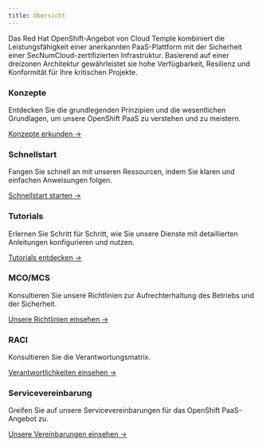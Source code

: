 ```yaml
---
title: Übersicht
---
```


Das Red Hat OpenShift-Angebot von Cloud Temple kombiniert die Leistungsfähigkeit einer anerkannten PaaS-Plattform mit der Sicherheit einer SecNumCloud-zertifizierten Infrastruktur. Basierend auf einer dreizonen Architektur gewährleistet sie hohe Verfügbarkeit, Resilienz und Konformität für Ihre kritischen Projekte.

<div class="card-grid">
  <div class="card">
    <h3>Konzepte</h3>
    <p>Entdecken Sie die grundlegenden Prinzipien und die wesentlichen Grundlagen, um unsere OpenShift PaaS zu verstehen und zu meistern.</p>
    <a href="concepts" class="card-link">Konzepte erkunden &rarr;</a>
  </div>
  <div class="card">
    <h3>Schnellstart</h3>
    <p>Fangen Sie schnell an mit unseren Ressourcen, indem Sie klaren und einfachen Anweisungen folgen.</p>
    <a href="quickstart" class="card-link">Schnellstart starten &rarr;</a>
  </div>
  <div class="card">
    <h3>Tutorials</h3>
    <p>Erlernen Sie Schritt für Schritt, wie Sie unsere Dienste mit detaillierten Anleitungen konfigurieren und nutzen.</p>
    <a href="first_steps" class="card-link">Tutorials entdecken &rarr;</a>
  </div>
  <div class="card">
    <h3>MCO/MCS</h3>
    <p>Konsultieren Sie unsere Richtlinien zur Aufrechterhaltung des Betriebs und der Sicherheit.</p>
    <a href="../governance/paas/mco_mcs" class="card-link">Unsere Richtlinien einsehen &rarr;</a>
  </div>
  <div class="card">
    <h3>RACI</h3>
    <p>Konsultieren Sie die Verantwortungsmatrix.</p>
    <a href="../governance/paas/raci" class="card-link">Verantwortlichkeiten einsehen &rarr;</a>
  </div>
  <div class="card">
    <h3>Servicevereinbarung</h3>
    <p>Greifen Sie auf unsere Servicevereinbarungen für das OpenShift PaaS-Angebot zu.</p>
    <a href="../governance/paas/service_agreement_paas" class="card-link">Unsere Vereinbarungen einsehen &rarr;</a>
  </div>
</div>